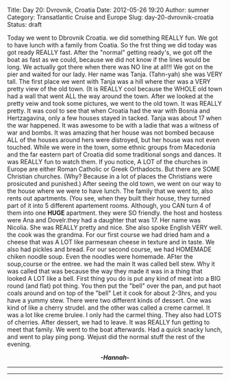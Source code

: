 Title: Day 20: Dvrovnik, Croatia
Date: 2012-05-26 19:20
Author: sumner
Category: Transatlantic Cruise and Europe
Slug: day-20-dvrovnik-croatia
Status: draft

Today we went to Dbrovnik Croatia. we did something REALLY fun. We got
to have lunch with a family from Coatia. So the frst thing we did today
was got ready REALLY fast. After the "normal" getting ready's, we got
off the boat as fast as we could, because we did not know if the lines
would be long. We actually got there when there was NO line at all!!! We
got on the pier and waited for our lady. Her name was Tanja. (Tahn-yah)
she was VERY tall. The first place we went with Tanja was a hill where
ther was a VERY pretty view of the old town. (It is REALLY cool because
the WHOLE old town had a wall that went ALL the way around the town.
After we looked at the pretty veiw and took some pictures, we went to
the old town. It was REALLY pretty. It was cool to see that when Croatia
had the war with Bosnia and Hertzagavina, only a few houses stayed in
tacked. Tanja was about 17 when the war happened. It was awesome to be
with a ladie that was a witness of war and bombs. It was amazing that
her house was not bombed because ALL of the houses around hers were
distroyed, but her house was not even touched. While we were in the
town, some ethnic groups from Macedonia and the far eastern part of
Croatia did some traditional songs and dances. It was REALLY fun to
watch them. If you notice, A LOT of the churches in Europe are either
Roman Catholic or Greek Orthadocts. But there are SOME Christian
churches. (Why? Because in a lot of places the Christians were
prosicuted and punished.) After seeing the old town, we went on our way
to the house where we were to have lunch. The family that we went to,
also rents out apartments. (You see, when they built their house, they
turned part of it into 5 different apartement rooms. Although, you CAN
turn 4 of them into one **HUGE** apartment. they were SO friendly. the
host and hostess were Ana and Dovelr.they had a daughter that was 17.
Her name was Nicolia. She was REALLY pretty and nice. She also spoke
English VERY well. the cook was the grandma. For our first course we had
dried ham and a cheese that was A LOT like parmesean cheese in texture
and in taste. We also had pickles and bread. For our second course, we
had HOMEMADE chiken noodle soup. Even the noodles were homemade. AFter
the soup,course or the entree. we had the main It was called bell stew.
Why it was called that was because the way they made it was in a thing
that looked A LOT like a bell. First thing you do is put any kind of
meat into a BIG round (and flat) pot thing. You then put the "bell" over
the pan, and put haot coals around and on top of the "bell" Let it cook
for about 2-3hrs, and you have a yummy stew. There were two different
kinds of dessert. One was kind of like a cherry strudel. and the other
was called a creme carmel. It was a lot like creme brulee. I only had
the carmel thing. They also had LOTS of cherries. After dessert, we had
to leave. It was REALLY fun getting to meet that family. We went to the
boat afterwards. Had a quick snacky lunch, and went to play ping pong.
Wejust did the normal stuff the rest of the evening.

  

<div align="CENTER">

***-Hannah-***

</div>

***  
***
